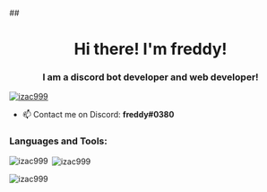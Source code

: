 ##<h1 align="center">Hi there! I'm freddy!</h1>
<h3 align="center">I am a discord bot developer and web developer!</h3>

<p align="left"> <a href="https://github.com/ryo-ma/github-profile-trophy"><img src="https://github-profile-trophy.vercel.app/?username=izac999" alt="izac999" /></a> </p>

- 📫 Contact me on Discord: **freddy#0380**

<h3 align="left">Languages and Tools:</h3>

<p><img align="left" src="https://github-readme-stats.vercel.app/api/top-langs?username=izac999&show_icons=true&locale=en&layout=compact" alt="izac999" /></p>

<p>&nbsp;<img align="center" src="https://github-readme-stats.vercel.app/api?username=izac999&show_icons=true&locale=en" alt="izac999" /></p>

<p><img align="center" src="https://github-readme-streak-stats.herokuapp.com/?user=izac999&" alt="izac999" /></p>
